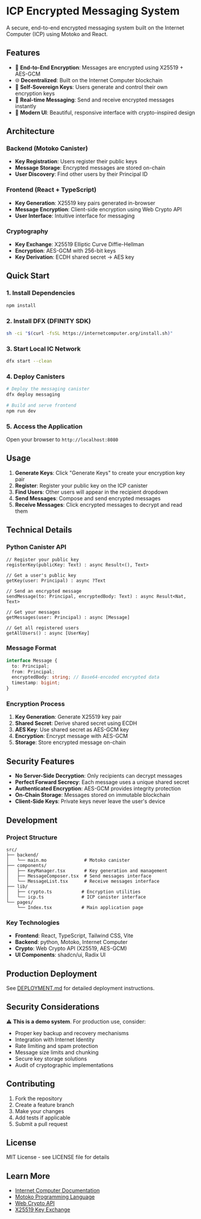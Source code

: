 # ICP Encrypted Messaging System

A secure, end-to-end encrypted messaging system built on the Internet Computer (ICP) using Motoko and React.

## Features

- 🔐 **End-to-End Encryption**: Messages are encrypted using X25519 + AES-GCM
- 🌐 **Decentralized**: Built on the Internet Computer blockchain
- 🔑 **Self-Sovereign Keys**: Users generate and control their own encryption keys
- 💬 **Real-time Messaging**: Send and receive encrypted messages instantly
- 🎨 **Modern UI**: Beautiful, responsive interface with crypto-inspired design

## Architecture

### Backend (Motoko Canister)
- **Key Registration**: Users register their public keys
- **Message Storage**: Encrypted messages are stored on-chain
- **User Discovery**: Find other users by their Principal ID

### Frontend (React + TypeScript)
- **Key Generation**: X25519 key pairs generated in-browser
- **Message Encryption**: Client-side encryption using Web Crypto API
- **User Interface**: Intuitive interface for messaging

### Cryptography
- **Key Exchange**: X25519 Elliptic Curve Diffie-Hellman
- **Encryption**: AES-GCM with 256-bit keys
- **Key Derivation**: ECDH shared secret → AES key

## Quick Start

### 1. Install Dependencies
```bash
npm install
```

### 2. Install DFX (DFINITY SDK)
```bash
sh -ci "$(curl -fsSL https://internetcomputer.org/install.sh)"
```

### 3. Start Local IC Network
```bash
dfx start --clean
```

### 4. Deploy Canisters
```bash
# Deploy the messaging canister
dfx deploy messaging

# Build and serve frontend
npm run dev
```

### 5. Access the Application
Open your browser to `http://localhost:8080`

## Usage

1. **Generate Keys**: Click "Generate Keys" to create your encryption key pair
2. **Register**: Register your public key on the ICP canister
3. **Find Users**: Other users will appear in the recipient dropdown
4. **Send Messages**: Compose and send encrypted messages
5. **Receive Messages**: Click encrypted messages to decrypt and read them

## Technical Details

### Python Canister API

```motoko Algorithm
// Register your public key
registerKey(publicKey: Text) : async Result<(), Text>

// Get a user's public key
getKey(user: Principal) : async ?Text

// Send an encrypted message
sendMessage(to: Principal, encryptedBody: Text) : async Result<Nat, Text>

// Get your messages
getMessages(user: Principal) : async [Message]

// Get all registered users
getAllUsers() : async [UserKey]
```

### Message Format

```typescript
interface Message {
  to: Principal;
  from: Principal;
  encryptedBody: string; // Base64-encoded encrypted data
  timestamp: bigint;
}
```

### Encryption Process

1. **Key Generation**: Generate X25519 key pair
2. **Shared Secret**: Derive shared secret using ECDH
3. **AES Key**: Use shared secret as AES-GCM key
4. **Encryption**: Encrypt message with AES-GCM
5. **Storage**: Store encrypted message on-chain

## Security Features

- **No Server-Side Decryption**: Only recipients can decrypt messages
- **Perfect Forward Secrecy**: Each message uses a unique shared secret
- **Authenticated Encryption**: AES-GCM provides integrity protection
- **On-Chain Storage**: Messages stored on immutable blockchain
- **Client-Side Keys**: Private keys never leave the user's device

## Development

### Project Structure
```
src/
├── backend/
│   └── main.mo              # Motoko canister
├── components/
│   ├── KeyManager.tsx       # Key generation and management
│   ├── MessageComposer.tsx  # Send messages interface
│   └── MessageList.tsx      # Receive messages interface
├── lib/
│   ├── crypto.ts           # Encryption utilities
│   └── icp.ts              # ICP canister interface
└── pages/
    └── Index.tsx           # Main application page
```

### Key Technologies
- **Frontend**: React, TypeScript, Tailwind CSS, Vite
- **Backend**: python, Motoko, Internet Computer
- **Crypto**: Web Crypto API (X25519, AES-GCM)
- **UI Components**: shadcn/ui, Radix UI

## Production Deployment

See [DEPLOYMENT.md](./DEPLOYMENT.md) for detailed deployment instructions.

## Security Considerations

⚠️ **This is a demo system**. For production use, consider:

- Proper key backup and recovery mechanisms
- Integration with Internet Identity
- Rate limiting and spam protection
- Message size limits and chunking
- Secure key storage solutions
- Audit of cryptographic implementations

## Contributing

1. Fork the repository
2. Create a feature branch
3. Make your changes
4. Add tests if applicable
5. Submit a pull request

## License

MIT License - see LICENSE file for details

## Learn More

- [Internet Computer Documentation](https://internetcomputer.org/docs)
- [Motoko Programming Language](https://internetcomputer.org/docs/current/motoko/intro)
- [Web Crypto API](https://developer.mozilla.org/en-US/docs/Web/API/Web_Crypto_API)
- [X25519 Key Exchange](https://tools.ietf.org/html/rfc7748)
